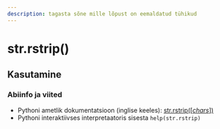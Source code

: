 ```yaml
---
description: tagasta sõne mille lõpust on eemaldatud tühikud
---
```


# str.rstrip\(\)

## Kasutamine

### Abiinfo ja viited

* Pythoni ametlik dokumentatsioon \(inglise keeles\): [str.rstrip\(\[_chars_\]\)](https://docs.python.org/3/library/stdtypes.html#str.rstrip)
* Pythoni interaktiivses interpretaatoris sisesta `help(str.rstrip)`

